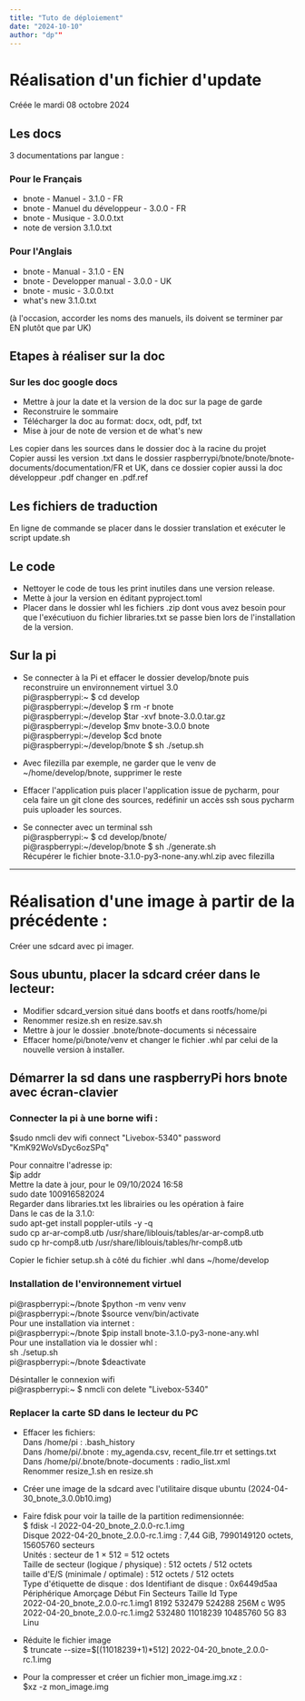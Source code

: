 ```yaml
---
title: "Tuto de déploiement"
date: "2024-10-10"
author: "dp""
---
```


# Réalisation d'un fichier d'update
Créée le mardi 08 octobre 2024


## Les docs 
3 documentations par langue :

### Pour le Français
* bnote - Manuel - 3.1.0 - FR  
* bnote - Manuel du développeur - 3.0.0 - FR  
* bnote - Musique - 3.0.0.txt  
* note de version 3.1.0.txt  

### Pour l'Anglais
* bnote - Manual - 3.1.0 - EN
* bnote - Developper manual - 3.0.0 - UK
* bnote - music - 3.0.0.txt
* what's new 3.1.0.txt

(à l'occasion, accorder les noms des manuels, ils doivent se terminer par EN plutôt que par UK)

## Etapes à réaliser sur la doc
### Sur les doc google docs
* Mettre à jour la date et la version de la doc sur la page de garde
* Reconstruire le sommaire
* Télécharger la doc au format: docx, odt, pdf, txt
* Mise à jour de note de version et de what's new

Les copier dans les sources dans le dossier doc à la racine du projet  
Copier aussi les version .txt dans le dossier raspberrypi/bnote/bnote/bnote-documents/documentation/FR et UK, dans ce dossier copier aussi la doc développeur .pdf changer en .pdf.ref

## Les fichiers de traduction
En ligne de commande se placer dans le dossier translation et exécuter le script update.sh

## Le code
* Nettoyer le code de tous les print inutiles dans une version release.
* Mette à jour la version en éditant pyproject.toml
* Placer dans le dossier whl les fichiers .zip dont vous avez besoin pour que l'exécutiuon du fichier libraries.txt se passe bien lors de l'installation de la version.

## Sur la pi
* Se connecter à la Pi et effacer le dossier develop/bnote puis reconstruire un environnement virtuel 3.0  
pi@raspberrypi:~ \$ cd develop  
pi@raspberrypi:~/develop \$ rm -r bnote  
pi@raspberrypi:~/develop \$tar -xvf bnote-3.0.0.tar.gz  
pi@raspberrypi:~/develop \$mv bnote-3.0.0 bnote  
pi@raspberrypi:~/develop \$cd bnote  
pi@raspberrypi:~/develop/bnote \$ sh ./setup.sh  
* Avec filezilla par exemple, ne garder que le venv de ~/home/develop/bnote, supprimer le reste  

* Effacer l'application puis placer l'application issue de pycharm, pour cela faire un git clone des sources, redéfinir un accès ssh sous pycharm puis uploader les sources.

* Se connecter avec un terminal ssh  
pi@raspberrypi:~ \$ cd develop/bnote/  
pi@raspberrypi:~/develop/bnote \$ sh ./generate.sh  
Récupérer le fichier bnote-3.1.0-py3-none-any.whl.zip avec filezilla  

---
# Réalisation d'une image à partir de la précédente :
Créer une sdcard avec pi imager.
## Sous ubuntu, placer la sdcard créer dans le lecteur:
* Modifier sdcard_version situé dans bootfs et dans rootfs/home/pi
* Renommer resize.sh en resize.sav.sh
* Mettre à jour le dossier .bnote/bnote-documents si nécessaire
* Effacer home/pi/bnote/venv et changer le fichier .whl par celui de la nouvelle version à installer.

## Démarrer la sd dans une raspberryPi hors bnote avec écran-clavier
### Connecter la pi à une borne wifi :
\$sudo nmcli dev wifi connect "Livebox-5340" password "KmK92WoVsDyc6ozSPq"

Pour connaitre l'adresse ip:  
\$ip addr  
Mettre la date à jour, pour le 09/10/2024 16:58  
sudo date 100916582024  
Regarder dans libraries.txt les librairies ou les opération à faire  
Dans le cas de la 3.1.0:  
sudo apt-get install poppler-utils -y -q  
sudo cp ar-ar-comp8.utb /usr/share/liblouis/tables/ar-ar-comp8.utb  
sudo cp hr-comp8.utb /usr/share/liblouis/tables/hr-comp8.utb  

Copier le fichier setup.sh à côté du fichier .whl dans ~/home/develop  

### Installation de l'environnement virtuel
pi@raspberrypi:~/bnote \$python -m venv venv  
pi@raspberrypi:~/bnote \$source venv/bin/activate  
Pour une installation via internet :  
pi@raspberrypi:~/bnote \$pip install bnote-3.1.0-py3-none-any.whl  
Pour une installation via le dossier whl :  
sh ./setup.sh  
pi@raspberrypi:~/bnote \$deactivate  

Désintaller le connexion wifi  
pi@raspberrypi:~ \$ nmcli con delete "Livebox-5340"  

### Replacer la carte SD dans le lecteur du PC
* Effacer les fichiers:  
Dans /home/pi : .bash_history  
Dans /home/pi/.bnote : my_agenda.csv, recent_file.trr et settings.txt  
Dans /home/pi/.bnote/bnote-documents : radio_list.xml  
Renommer resize_1.sh en resize.sh  

* Créer une image de la sdcard avec l'utilitaire disque ubuntu (2024-04-30_bnote_3.0.0b10.img)  
* Faire fdisk pour voir la taille de la partition redimensionnée:  
$ fdisk -l 2022-04-20_bnote_2.0.0-rc.1.img  
Disque 2022-04-20_bnote_2.0.0-rc.1.img : 7,44 GiB, 7990149120 octets, 15605760 secteurs  
Unités : secteur de 1 × 512 = 512 octets  
Taille de secteur (logique / physique) : 512 octets / 512 octets  
taille d'E/S (minimale / optimale) : 512 octets / 512 octets  
Type d'étiquette de disque : dos
Identifiant de disque : 0x6449d5aa  
Périphérique                     Amorçage  Début      Fin Secteurs Taille Id Type  
2022-04-20_bnote_2.0.0-rc.1.img1            8192   532479   524288   256M  c W95  
2022-04-20_bnote_2.0.0-rc.1.img2          532480 11018239 10485760     5G 83 Linu  

* Réduite le fichier image  
\$ truncate --size=$[(11018239+1)*512] 2022-04-20_bnote_2.0.0-rc.1.img   

* Pour la compresser et créer un fichier mon_image.img.xz :  
\$xz -z mon_image.img

